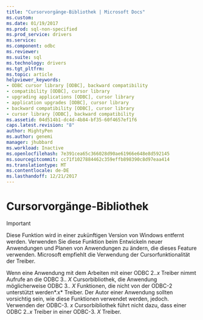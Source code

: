 ```yaml
---
title: "Cursorvorgänge-Bibliothek | Microsoft Docs"
ms.custom: 
ms.date: 01/19/2017
ms.prod: sql-non-specified
ms.prod_service: drivers
ms.service: 
ms.component: odbc
ms.reviewer: 
ms.suite: sql
ms.technology: drivers
ms.tgt_pltfrm: 
ms.topic: article
helpviewer_keywords:
- ODBC cursor library [ODBC], backward compatibility
- compatibility [ODBC], cursor library
- upgrading applications [ODBC], cursor library
- application upgrades [ODBC], cursor library
- backward compatibility [ODBC], cursor library
- cursor library [ODBC], backward compatibility
ms.assetid: 04d514b1-dc4d-4b84-bf35-60f4657ef1f6
caps.latest.revision: "8"
author: MightyPen
ms.author: genemi
manager: jhubbard
ms.workload: Inactive
ms.openlocfilehash: 7e391cea65c366028d90ae61966e648e8d592145
ms.sourcegitcommit: cc71f1027884462c359effb898390c8d97eaa414
ms.translationtype: MT
ms.contentlocale: de-DE
ms.lasthandoff: 12/21/2017
---
```

# <a name="cursor-library-operations"></a>Cursorvorgänge-Bibliothek
> [!IMPORTANT]  
>  Diese Funktion wird in einer zukünftigen Version von Windows entfernt werden. Verwenden Sie diese Funktion beim Entwickeln neuer Anwendungen und Planen von Anwendungen zu ändern, die dieses Feature verwenden. Microsoft empfiehlt die Verwendung der Cursorfunktionalität der Treiber.  
  
 Wenn eine Anwendung mit dem Arbeiten mit einer ODBC 2.*.x* Treiber nimmt Aufrufe an die ODBC 3.. *X* Cursorbibliothek, die Anwendung möglicherweise ODBC 3.. *X* Funktionen, die nicht von der ODBC-2 unterstützt werden*.x* Treiber. Der Autor einer Anwendung sollten vorsichtig sein, wie diese Funktionen verwendet werden, jedoch. Verwenden der ODBC-3. *x* Cursorbibliothek führt nicht dazu, dass einer ODBC 2.*.x* Treiber in einer ODBC-3. *X* Treiber.
